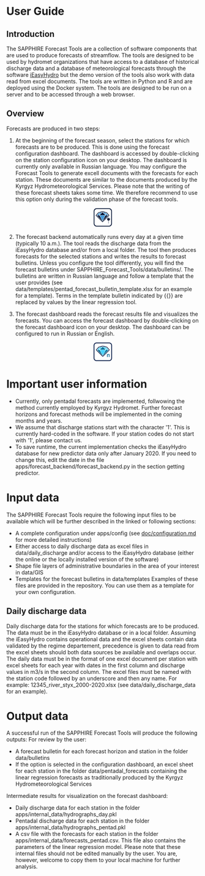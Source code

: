 # User Guide

## Introduction
The SAPPHIRE Forecast Tools are a collection of software components that are used to produce forecasts of streamflow. The tools are designed to be used by hydromet organizations that have access to a database of historical discharge data and a database of meteorological forecasts through the software [iEasyHydro](www.ieasyhydro.org) but the demo version of the tools also work with data read from excel documents. The tools are written in Python and R and are deployed using the Docker system. The tools are designed to be run on a server and to be accessed through a web browser.

## Overview
Forecasts are produced in two steps:
1. At the beginning of the forecast season, select the stations for which forecasts are to be produced. This is done using the forecast configuration dashboard. The dashboard is accessed by double-clicking on the station configuration icon on your desktop. The dashboard is currently only available in Russian language.
You may configure the Forecast Tools to generate excell documents with the forecasts for each station. These documents are similar to the documents produced by the Kyrgyz Hydrometeorological Services. Please note that the writing of these forecast sheets takes some time. We therefore recommend to use this option only during the validation phase of the forecast tools.

<p align="center"><img src="www/Station.png" alt="config_icon" width="50"/></p>

2. The forecast backend automatically runs every day at a given time (typically 10 a.m.). The tool reads the discharge data from the iEasyHydro database and/or from a local folder. The tool then produces forecasts for the selected stations and writes the results to forecast bulletins. Unless you configure the tool differently, you will find the forecast bulletins under SAPPHIRE_Forecast_Tools/data/bulletins/. The bulletins are written in Russian language and follow a template that the user provides (see data/templates/pentad_forecast_bulletin_template.xlsx for an example for a template). Terms in the template bulletin indicated by {{}} are replaced by values by the linear regression tool.

3. The forecast dashboard reads the forecast results file and visualizes the forecasts. You can access the forecast dashboard by double-clicking on the forecast dashboard icon on your desktop. The dashboard can be configured to run in Russian or English.

<p align="center"><img src="www/Pentad.png" alt="pentad_icon" width="50"/></p>

# Important user information
- Currently, only pentadal forecasts are implemented, follwowing the method currently employed by Kyrgyz Hydromet. Further forecast horizons and forecast methods will be implemented in the coming months and years.
- We assume that discharge stations start with the character '1'. This is currently hard-coded in the software. If your station codes do not start with '1', please contact us.
- To save runtime, the current implementation checks the iEasyHydro database for new predictor data only after January 2020. If you need to change this, edit the date in the file apps/forecast_backend/forecast_backend.py in the section getting predictor.

# Input data
The SAPPHIRE Forecast Tools require the following input files to be available which will be further described in the linked or following sections:
- A complete configuration under apps/config (see [doc/configuration.md](doc/configuration.md) for more detailed instructions)
- Either access to daily discharge data as excel files in data/daily_discharge and/or access to the iEasyHydro database (either the online or the locally installed version of the software)
- Shape file layers of administrative boundaries in the area of your interest in data/GIS
- Templates for the forecast bulletins in data/templates
Examples of these files are provided in the repository. You can use them as a template for your own configuration.

## Daily discharge data
Daily discharge data for the stations for which forecasts are to be produced. The data must be in the iEasyHydro database or in a local folder. Assuming the iEasyHydro contains operational data and the excel sheets contain data validated by the regime departement, precedence is given to data read from the excel sheets should both data sources be available and overlaps occur. The daily data must be in the format of one excel document per station with excel sheets for each year with dates in the first column and discharge values in m3/s in the second column. The excel files must be named with the station code followed by an underscore and then any name. For example: 12345_river_styx_2000-2020.xlsx (see data/daily_discharge_data for an example).

# Output data
A successful run of the SAPPHIRE Forecast Tools will produce the following outputs:
For review by the user:
- A forecast bulletin for each forecast horizon and station in the folder data/bulletins
- If the option is selected in the configuration dashboard, an excel sheet for each station in the folder data/pentadal_forecasts containing the linear regression forecasts as traditionally produced by the Kyrgyz Hydrometeorological Services

Intermediate results for visualization on the forecast dashboard:
- Daily discharge data for each station in the folder apps/internal_data/hydrographs_day.pkl
- Pentadal discharge data for each station in the folder apps/internal_data/hydrographs_pentad.pkl
- A csv file with the forecasts for each station in the folder apps/internal_data/forecasts_pentad.csv. This file also contains the parameters of the linear regression model.
Please note that these internal files should not be edited manually by the user. You are, however, welcome to copy them to your local machine for further analysis.